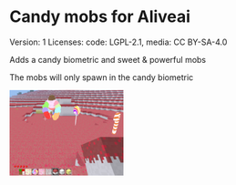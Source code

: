 # Candy mobs for Aliveai
Version: 1
Licenses: code: LGPL-2.1, media: CC BY-SA-4.0

Adds a candy biometric and sweet & powerful mobs

The mobs will only spawn in the candy biometric

![alt text](https://github.com/AiTechEye/aliveai_candy/blob/master/screenshot.png)
